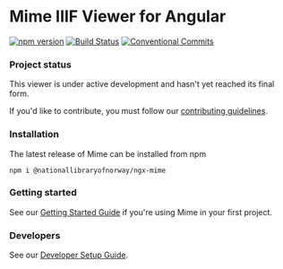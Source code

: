 # Mime IIIF Viewer for Angular
[![npm version](https://badge.fury.io/js/%40nationallibraryofnorway%2Fngx-mime.svg)](https://badge.fury.io/js/%40nationallibraryofnorway%2Fngx-mime)
[![Build Status](https://travis-ci.org/NationalLibraryOfNorway/ngx-mime.svg?branch=master)](https://travis-ci.org/NationalLibraryOfNorway/ngx-mime)
[![Conventional Commits](https://img.shields.io/badge/Conventional%20Commits-1.0.0-yellow.svg)](https://conventionalcommits.org)

### Project status
This viewer is under active development and hasn't yet reached its final form.

If you'd like to contribute, you must follow our [contributing guidelines](https://github.com/NationalLibraryOfNorway/ngx-mime/blob/master/CONTRIBUTING.md).

### Installation

The latest release of Mime can be installed from npm

`npm i @nationallibraryofnorway/ngx-mime`

### Getting started

See our [Getting Started Guide](https://github.com/NationalLibraryOfNorway/ngx-mime/wiki/Getting-Started)
if you're using Mime in your first project.

### Developers

See our [Developer Setup Guide](https://github.com/NationalLibraryOfNorway/ngx-mime/wiki/Developer-Setup).
